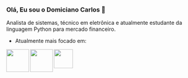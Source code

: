 ### Olá, Eu sou o **Domiciano Carlos**  👋
Analista de sistemas, técnico em eletrônica e atualmente estudante da linguagem Python para mercado financeiro.

- Atualmente mais focado em:
<div style="display: flex">
         <img width='60' height='60' align=left src="https://cdn.jsdelivr.net/gh/devicons/devicon/icons/python/python-original-wordmark.svg" />
         <img width='60' height='60' align=left src="https://cdn.jsdelivr.net/gh/devicons/devicon/icons/csharp/csharp-original.svg" />
         <img width='50' height='50' align=left src="https://cdn.jsdelivr.net/gh/devicons/devicon/icons/kotlin/kotlin-original.svg" />
           
</div>         
          

<!--
**domiciano-silva/domiciano-silva** is a ✨ _special_ ✨ repository because its `README.md` (this file) appears on your GitHub profile.

Here are some ideas to get you started:

- 🔭 I’m currently working on ...
- 🌱 I’m currently learning ...
- 👯 I’m looking to collaborate on ...
- 🤔 I’m looking for help with ...
- 💬 Ask me about ...
- 📫 How to reach me: ...
- 😄 Pronouns: ...
- ⚡ Fun fact: ...
-->
